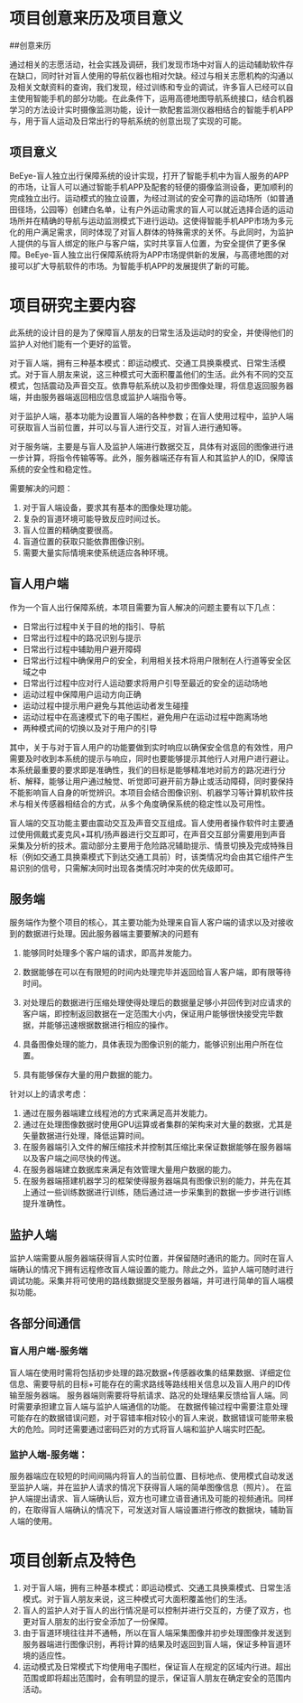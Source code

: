# 项目创意来历及项目意义

##创意来历

通过相关的志愿活动，社会实践及调研，我们发现市场中对盲人的运动辅助软件存在缺口，同时针对盲人使用的导航仪器也相对欠缺。经过与相关志愿机构的沟通以及相关文献资料的查询，我们发现，经过训练和专业的调试，许多盲人已经可以自主使用智能手机的部分功能。在此条件下，运用高德地图导航系统接口，结合机器学习的方法设计实时摄像监测功能，设计一款配套监测仪器相结合的智能手机APP与，用于盲人运动及日常出行的导航系统的创意出现了实现的可能。

## 项目意义

BeEye-盲人独立出行保障系统的设计实现，打开了智能手机中为盲人服务的APP的市场，让盲人可以通过智能手机APP及配套的轻便的摄像监测设备，更加顺利的完成独立出行。运动模式的独立设置，为经过测试的安全可靠的运动场所（如普通田径场，公园等）创建白名单，让有户外运动需求的盲人可以就近选择合适的运动场所并在精确的导航与运动监测模式下进行运动。这使得智能手机APP市场为多元化的用户满足需求，同时体现了对盲人群体的特殊需求的关怀。与此同时，为监护人提供的与盲人绑定的账户与客户端，实时共享盲人位置，为安全提供了更多保障。BeEye-盲人独立出行保障系统将为APP市场提供新的发展，与高德地图的对接可以扩大导航软件的市场。为智能手机APP的发展提供了新的可能。

 # 项目研究主要内容

此系统的设计目的是为了保障盲人朋友的日常生活及运动时的安全，并使得他们的监护人对他们能有一个更好的监管。

对于盲人端，拥有三种基本模式：即运动模式、交通工具换乘模式、日常生活模式。对于盲人朋友来说，这三种模式可大面积覆盖他们的生活。此外有不同的交互模式，包括震动及声音交互。依靠导航系统以及初步图像处理，将信息返回服务器端，并由服务器端返回相应信息或监护人端指令等。

对于监护人端，基本功能为设置盲人端的各种参数；在盲人使用过程中，监护人端可获取盲人当前位置，并可以与盲人进行交互，对盲人进行通知等。

对于服务端，主要是与盲人及监护人端进行数据交互，具体有对返回的图像进行进一步计算，将指令传输等等。此外，服务器端还存有盲人和其监护人的ID，保障该系统的安全性和稳定性。

需要解决的问题：

1. 对于盲人端设备，要求其有基本的图像处理功能。
2. 复杂的盲道环境可能导致反应时间过长。
3. 盲人位置的精确度要很高。
4. 盲道位置的获取只能依靠图像识别。
5. 需要大量实际情境来使系统适应各种环境。

 ## 盲人用户端

作为一个盲人出行保障系统，本项目需要为盲人解决的问题主要有以下几点：

- 日常出行过程中关于目的地的指引、导航
- 日常出行过程中的路况识别与提示
- 日常出行过程中辅助用户避开障碍
- 日常出行过程中确保用户的安全，利用相关技术将用户限制在人行道等安全区域之中
- 日常出行过程中应对行人运动要求将用户引导至最近的安全的运动场地
- 运动过程中保障用户运动方向正确
- 运动过程中提示用户避免与其他运动者发生碰撞
- 运动过程中在高速模式下的电子围栏，避免用户在运动过程中跑离场地
- 两种模式间的切换以及对于用户的引导

其中，关于与对于盲人用户的功能要做到实时响应以确保安全信息的有效性，用户需要及时收到本系统的提示与响应，同时也要能够提示其他行人对用户进行避让。本系统最重要的要求即是准确性，我们的目标是能够精准地对前方的路况进行分析、解释，能够让用户通过触觉、听觉即可避开前方静止或活动障碍，同时要保持不能影响盲人自身的听觉辨识。本项目会结合图像识别、机器学习等计算机软件技术与相关传感器相结合的方式，从多个角度确保系统的稳定性以及可用性。

盲人端的交互功能主要由震动交互及声音交互组成。盲人使用者操作软件时主要通过使用佩戴式麦克风+耳机/扬声器进行交互即可，在声音交互部分需要用到声音采集及分析的技术。震动部分主要用于危险路况辅助提示、情景切换及完成特殊目标（例如交通工具换乘模式下到达交通工具前）时，该类情况均会由其它组件产生易识别的信号，只需解决同时出现各类情况时冲突的优先级即可。

## 服务端

服务端作为整个项目的核心，其主要功能为处理来自盲人客户端的请求以及对接收到的数据进行处理。因此服务器端主要要解决的问题有

1. 能够同时处理多个客户端的请求，即高并发能力。

2. 数据能够在可以在有限短的时间内处理完毕并返回给盲人客户端，即有限等待时间。

3. 对处理后的数据进行压缩处理使得处理后的数据量足够小并回传到对应请求的客户端，即控制返回数据在一定范围大小内，保证用户能够很快接受完毕数据，并能够迅速根据数据进行相应的操作。

4. 具备图像处理的能力，具体表现为图像识别的能力，能够识别出用户所在位置。

5. 具有能够保存大量的用户数据的能力。

针对以上的请求考虑：

1. 通过在服务器端建立线程池的方式来满足高并发能力。
2. 通过在处理图像数据时使用GPU运算或者集群的架构来对大量的数据，尤其是矢量数据进行处理，降低运算时间。
3. 在服务器端引入文件的解压缩技术并控制其压缩比来保证数据能够在服务器端以及客户端之间尽快的传送。
4. 在服务器端建立数据库来满足有效管理大量用户数据的能力。
5. 在服务器端搭建机器学习的框架使得服务器端具有图像识别的能力，并先在其上通过一些训练数据进行训练，随后通过进一步采集到的数据一步步进行训练提升准确性。

## 监护人端

监护人端需要从服务器端获得盲人实时位置，并保留随时通讯的能力。同时在盲人端确认的情况下拥有远程修改盲人端设置的能力。除此之外，监护人端可随时进行调试功能。采集并将可使用的路线数据提交至服务器端，并可进行简单的盲人端模拟功能。

## 各部分间通信

###  盲人用户端-服务端

盲人端在使用时需将包括初步处理的路况数据+传感器收集的结果数据、详细定位信息、需要导航的目标+可能存在的需求路线等路线相关信息以及盲人用户的ID传输至服务器端。
服务器端则需要将导航请求、路况的处理结果反馈给盲人端。同时需要承担建立盲人端与监护人端通信的功能。
在数据传输过程中需要注意处理可能存在的数据错误问题，对于容错率相对较小的盲人来说，数据错误可能带来极大的危险。同时还需要通过密码匹对的方式将盲人端和监护人端实时匹配。

### 监护人端-服务端：

服务器端应在较短的时间间隔内将盲人的当前位置、目标地点、使用模式自动发送至监护人端，并在监护人请求的情况下获得盲人端的简单图像信息（照片）。
在监护人端提出请求、盲人端确认后，双方也可建立语音通讯及可能的视频通讯。同样的，在取得盲人端确认的情况下，可发送对盲人端设置进行修改的数据块，辅助盲人端的使用。

# 项目创新点及特色

1. 对于盲人端，拥有三种基本模式：即运动模式、交通工具换乘模式、日常生活模式。对于盲人朋友来说，这三种模式可大面积覆盖他们的生活。
2. 盲人的监护人对于盲人的出行情况是可以控制并进行交互的，方便了双方，也更对盲人朋友的出行安全添加了一份保障。
3. 由于盲道环境往往并不通畅，所以在盲人端采集图像并初步处理图像并发送到服务器端进行图像识别，再将计算的结果及时返回到盲人端，保证多种盲道环境的适应性。
4. 运动模式及日常模式下均使用电子围栏，保证盲人在规定的区域内行进。超出范围或即将超出范围时，会有明显的提示，保证盲人朋友在确定安全的范围内活动。